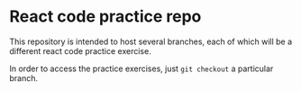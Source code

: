 # React code practice repo

This repository is intended to host several branches, each of which will be a different react code practice exercise.

In order to access the practice exercises, just `git checkout` a particular branch.

